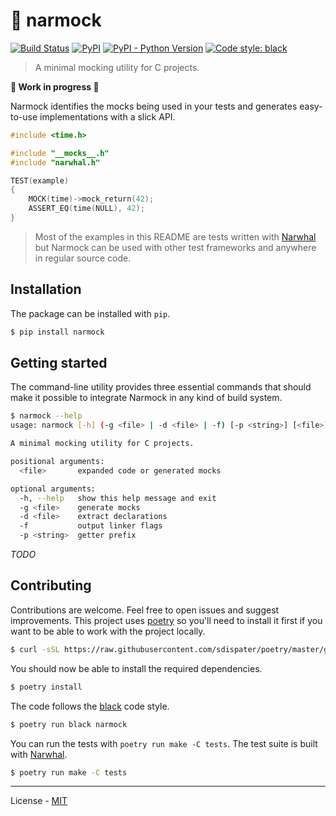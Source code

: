 # 🔧 narmock

[![Build Status](https://travis-ci.com/vberlier/narmock.svg?branch=master)](https://travis-ci.com/vberlier/narmock)
[![PyPI](https://img.shields.io/pypi/v/narmock.svg)](https://pypi.org/project/narmock/)
[![PyPI - Python Version](https://img.shields.io/pypi/pyversions/narmock.svg)](https://pypi.org/project/narmock/)
[![Code style: black](https://img.shields.io/badge/code%20style-black-000000.svg)](https://github.com/ambv/black)

> A minimal mocking utility for C projects.

**🚧 Work in progress 🚧**

Narmock identifies the mocks being used in your tests and generates easy-to-use implementations with a slick API.

```c
#include <time.h>

#include "__mocks__.h"
#include "narwhal.h"

TEST(example)
{
    MOCK(time)->mock_return(42);
    ASSERT_EQ(time(NULL), 42);
}
```

> Most of the examples in this README are tests written with [Narwhal](https://github.com/vberlier/narwhal) but Narmock can be used with other test frameworks and anywhere in regular source code.

## Installation

The package can be installed with `pip`.

```bash
$ pip install narmock
```

## Getting started

The command-line utility provides three essential commands that should make it possible to integrate Narmock in any kind of build system.

```bash
$ narmock --help
usage: narmock [-h] (-g <file> | -d <file> | -f) [-p <string>] [<file>]

A minimal mocking utility for C projects.

positional arguments:
  <file>       expanded code or generated mocks

optional arguments:
  -h, --help   show this help message and exit
  -g <file>    generate mocks
  -d <file>    extract declarations
  -f           output linker flags
  -p <string>  getter prefix
```

_TODO_

## Contributing

Contributions are welcome. Feel free to open issues and suggest improvements. This project uses [poetry](https://poetry.eustace.io/) so you'll need to install it first if you want to be able to work with the project locally.

```bash
$ curl -sSL https://raw.githubusercontent.com/sdispater/poetry/master/get-poetry.py | python
```

You should now be able to install the required dependencies.

```bash
$ poetry install
```

The code follows the [black](https://github.com/ambv/black) code style.

```bash
$ poetry run black narmock
```

You can run the tests with `poetry run make -C tests`. The test suite is built with [Narwhal](https://github.com/vberlier/narwhal).

```bash
$ poetry run make -C tests
```

---

License - [MIT](https://github.com/vberlier/narmock/blob/master/LICENSE)
